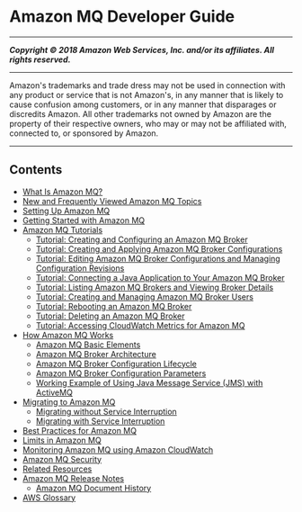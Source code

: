 # Amazon MQ Developer Guide

-----
*****Copyright &copy; 2018 Amazon Web Services, Inc. and/or its affiliates. All rights reserved.*****

-----
Amazon's trademarks and trade dress may not be used in 
     connection with any product or service that is not Amazon's, 
     in any manner that is likely to cause confusion among customers, 
     or in any manner that disparages or discredits Amazon. All other 
     trademarks not owned by Amazon are the property of their respective
     owners, who may or may not be affiliated with, connected to, or 
     sponsored by Amazon.

-----
## Contents
+ [What Is Amazon MQ?](welcome.md)
+ [New and Frequently Viewed Amazon MQ Topics](amazon-mq-newly-added-most-frequently-viewed-topics.md)
+ [Setting Up Amazon MQ](amazon-mq-setting-up.md)
+ [Getting Started with Amazon MQ](amazon-mq-getting-started.md)
+ [Amazon MQ Tutorials](amazon-mq-tutorials.md)
   + [Tutorial: Creating and Configuring an Amazon MQ Broker](amazon-mq-creating-configuring-broker.md)
   + [Tutorial: Creating and Applying Amazon MQ Broker Configurations](amazon-mq-creating-applying-configurations.md)
   + [Tutorial: Editing Amazon MQ Broker Configurations and Managing Configuration Revisions](amazon-mq-editing-managing-configurations.md)
   + [Tutorial: Connecting a Java Application to Your Amazon MQ Broker](amazon-mq-connecting-application.md)
   + [Tutorial: Listing Amazon MQ Brokers and Viewing Broker Details](amazon-mq-listing-brokers.md)
   + [Tutorial: Creating and Managing Amazon MQ Broker Users](amazon-mq-listing-managing-users.md)
   + [Tutorial: Rebooting an Amazon MQ Broker](amazon-mq-rebooting-broker.md)
   + [Tutorial: Deleting an Amazon MQ Broker](amazon-mq-deleting-broker.md)
   + [Tutorial: Accessing CloudWatch Metrics for Amazon MQ](amazon-mq-accessing-metrics.md)
+ [How Amazon MQ Works](amazon-mq-how-it-works.md)
   + [Amazon MQ Basic Elements](amazon-mq-basic-elements.md)
   + [Amazon MQ Broker Architecture](amazon-mq-broker-architecture.md)
   + [Amazon MQ Broker Configuration Lifecycle](amazon-mq-broker-configuration-lifecycle.md)
   + [Amazon MQ Broker Configuration Parameters](amazon-mq-broker-configuration-parameters.md)
   + [Working Example of Using Java Message Service (JMS) with ActiveMQ](amazon-mq-working-java-example.md)
+ [Migrating to Amazon MQ](amazon-mq-migrating.md)
   + [Migrating without Service Interruption](amazon-mq-migrating-no-service-interruption.md)
   + [Migrating with Service Interruption](amazon-mq-migrating-service-interruption.md)
+ [Best Practices for Amazon MQ](amazon-mq-best-practices.md)
+ [Limits in Amazon MQ](amazon-mq-limits.md)
+ [Monitoring Amazon MQ using Amazon CloudWatch](amazon-mq-monitoring-cloudwatch.md)
+ [Amazon MQ Security](amazon-mq-security.md)
+ [Related Resources](amazon-mq-related-resources.md)
+ [Amazon MQ Release Notes](amazon-mq-release-notes.md)
   + [Amazon MQ Document History](amazon-mq-documentation-history.md)
+ [AWS Glossary](glos-chap.md)